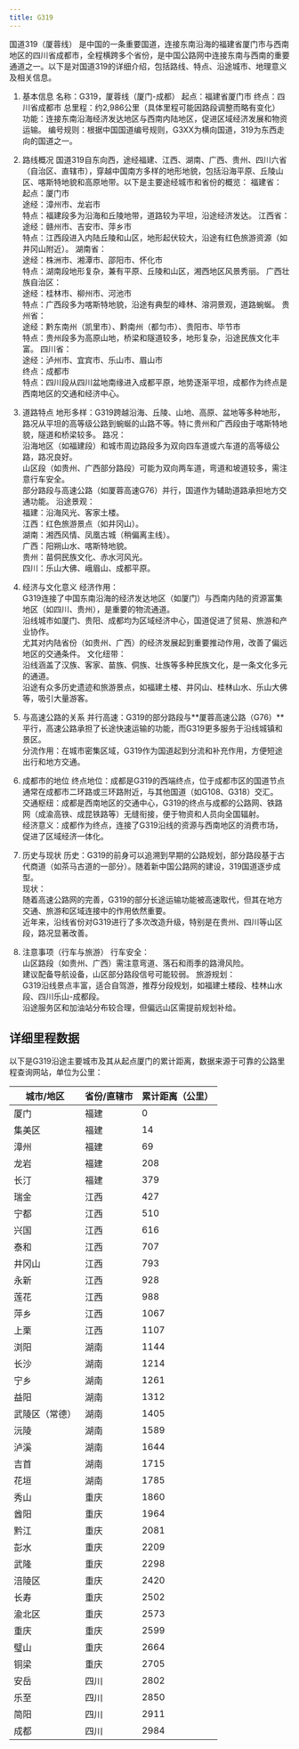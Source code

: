 ```yaml
---
title: G319
---
```


国道319（厦蓉线） 是中国的一条重要国道，连接东南沿海的福建省厦门市与西南地区的四川省成都市，全程横跨多个省份，是中国公路网中连接东南与西南的重要通道之一。以下是对国道319的详细介绍，包括路线、特点、沿途城市、地理意义及相关信息。


1. 基本信息
名称：G319，厦蓉线（厦门-成都）
起点：福建省厦门市
终点：四川省成都市
总里程：约2,986公里（具体里程可能因路段调整而略有变化）
功能：连接东南沿海经济发达地区与西南内陆地区，促进区域经济发展和物资运输。
编号规则：根据中国国道编号规则，G3XX为横向国道，319为东西走向的国道之一。

2. 路线概况
国道319自东向西，途经福建、江西、湖南、广西、贵州、四川六省（自治区、直辖市），穿越中国南方多样的地形地貌，包括沿海平原、丘陵山区、喀斯特地貌和高原地带。以下是主要途经城市和省份的概览：
福建省：  
起点：厦门市  
途经：漳州市、龙岩市  
特点：福建段多为沿海和丘陵地带，道路较为平坦，沿途经济发达。
江西省：  
途经：赣州市、吉安市、萍乡市  
特点：江西段进入内陆丘陵和山区，地形起伏较大，沿途有红色旅游资源（如井冈山附近）。
湖南省：  
途经：株洲市、湘潭市、邵阳市、怀化市  
特点：湖南段地形复杂，兼有平原、丘陵和山区，湘西地区风景秀丽。
广西壮族自治区：  
途经：桂林市、柳州市、河池市  
特点：广西段多为喀斯特地貌，沿途有典型的峰林、溶洞景观，道路蜿蜒。
贵州省：  
途经：黔东南州（凯里市）、黔南州（都匀市）、贵阳市、毕节市  
特点：贵州段多为高原山地，桥梁和隧道较多，地形复杂，沿途民族文化丰富。
四川省：  
途经：泸州市、宜宾市、乐山市、眉山市  
终点：成都市  
特点：四川段从四川盆地南缘进入成都平原，地势逐渐平坦，成都作为终点是西南地区的交通和经济中心。

3. 道路特点
地形多样：G319跨越沿海、丘陵、山地、高原、盆地等多种地形，路况从平坦的高等级公路到蜿蜒的山路不等。特に贵州和广西段由于喀斯特地貌，隧道和桥梁较多。
路况：  
沿海地区（如福建段）和城市周边路段多为双向四车道或六车道的高等级公路，路况良好。  
山区段（如贵州、广西部分路段）可能为双向两车道，弯道和坡道较多，需注意行车安全。  
部分路段与高速公路（如厦蓉高速G76）并行，国道作为辅助道路承担地方交通功能。
沿途景观：  
福建：沿海风光、客家土楼。  
江西：红色旅游景点（如井冈山）。  
湖南：湘西风情、凤凰古城（稍偏离主线）。  
广西：阳朔山水、喀斯特地貌。  
贵州：苗侗民族文化、赤水河风光。  
四川：乐山大佛、峨眉山、成都平原。

4. 经济与文化意义
经济作用：  
G319连接了中国东南沿海的经济发达地区（如厦门）与西南内陆的资源富集地区（如四川、贵州），是重要的物流通道。  
沿线城市如厦门、贵阳、成都均为区域经济中心，国道促进了贸易、旅游和产业协作。  
尤其对内陆省份（如贵州、广西）的经济发展起到重要推动作用，改善了偏远地区的交通条件。
文化纽带：  
沿线涵盖了汉族、客家、苗族、侗族、壮族等多种民族文化，是一条文化多元的通道。  
沿途有众多历史遗迹和旅游景点，如福建土楼、井冈山、桂林山水、乐山大佛等，吸引大量游客。

5. 与高速公路的关系
并行高速：G319的部分路段与**厦蓉高速公路（G76）**平行，高速公路承担了长途快速运输的功能，而G319更多服务于沿线城镇和景区。  
分流作用：在城市密集区域，G319作为国道起到分流和补充作用，方便短途出行和地方交通。

6. 成都市的地位
终点地位：成都是G319的西端终点，位于成都市区的国道节点通常在成都市二环路或三环路附近，与其他国道（如G108、G318）交汇。  
交通枢纽：成都是西南地区的交通中心，G319的终点与成都的公路网、铁路网（成渝高铁、成昆铁路等）无缝衔接，便于物资和人员向全国辐射。  
经济意义：成都作为终点，连接了G319沿线的资源与西南地区的消费市场，促进了区域经济一体化。

7. 历史与现状
历史：G319的前身可以追溯到早期的公路规划，部分路段基于古代商道（如茶马古道的一部分）。随着新中国公路网的建设，319国道逐步成型。  
现状：  
随着高速公路网的完善，G319的部分长途运输功能被高速取代，但其在地方交通、旅游和区域连接中的作用依然重要。  
近年来，沿线省份对G319进行了多次改造升级，特别是在贵州、四川等山区段，路况显著改善。

8. 注意事项（行车与旅游）
行车安全：  
山区路段（如贵州、广西）需注意弯道、落石和雨季的路滑风险。  
建议配备导航设备，山区部分路段信号可能较弱。
旅游规划：  
G319沿线景点丰富，适合自驾游，推荐分段规划，如福建土楼段、桂林山水段、四川乐山-成都段。  
沿途服务区和加油站分布较合理，但偏远山区需提前规划补给。

## 详细里程数据

以下是G319沿途主要城市及其从起点厦门的累计距离，数据来源于可靠的公路里程查询网站，单位为公里：

|城市/地区|省份/直辖市|累计距离（公里）|
|---|---|---|
|厦门|福建|0|
|集美区|福建|14|
|漳州|福建|69|
|龙岩|福建|208|
|长汀|福建|379|
|瑞金|江西|427|
|宁都|江西|510|
|兴国|江西|616|
|泰和|江西|707|
|井冈山|江西|793|
|永新|江西|928|
|莲花|江西|988|
|萍乡|江西|1067|
|上栗|江西|1107|
|浏阳|湖南|1144|
|长沙|湖南|1214|
|宁乡|湖南|1261|
|益阳|湖南|1312|
|武陵区（常德）|湖南|1405|
|沅陵|湖南|1589|
|泸溪|湖南|1644|
|吉首|湖南|1715|
|花垣|湖南|1785|
|秀山|重庆|1860|
|酋阳|重庆|1964|
|黔江|重庆|2081|
|彭水|重庆|2209|
|武隆|重庆|2298|
|涪陵区|重庆|2420|
|长寿|重庆|2502|
|渝北区|重庆|2573|
|重庆|重庆|2599|
|璧山|重庆|2664|
|铜梁|重庆|2705|
|安岳|四川|2802|
|乐至|四川|2850|
|简阳|四川|2911|
|成都|四川|2984|